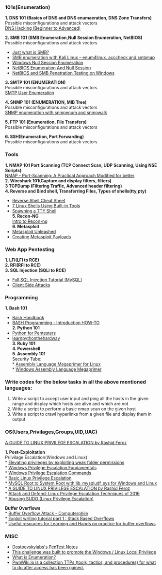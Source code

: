 ### **101s(Enumeration)**  
**1. DNS 101 (Basics of DNS and DNS enumaeration, DNS Zone Transfers)**  
Possible misconfigurations and attack vectors  
[DNS Hacking (Beginner to Advanced)](http://resources.infosecinstitute.com/dns-hacking/)  

**2. SMB 101 (SMB Enumeration,Null Session Enumeration, NetBIOS)**  
Possible misconfigurations and attack vectors  
* [Just what is SMB?](https://www.samba.org/cifs/docs/what-is-smb.html)  
* [SMB enumeration with Kali Linux – enum4linux, acccheck and smbmap](https://hackercool.com/2016/07/smb-enumeration-with-kali-linux-enum4linuxacccheck-smbmap/)  
* [Windows Null Session Enumeration](https://www.adampalmer.me/iodigitalsec/2013/08/10/windows-null-session-enumeration/)  
* [NetBIOS Enumeration And Null Session](http://nrupentheking.blogspot.com/2011/02/netbios-enumeration-and-null-session.html)  
* [NetBIOS and SMB Penetration Testing on Windows](http://www.hackingarticles.in/netbios-and-smb-penetration-testing-on-windows/)  

**3. SMTP 101 (ENUMERATION)**  
Possible misconfigurations and attack vectors  
[SMTP User Enumeration](https://pentestlab.blog/2012/11/20/smtp-user-enumeration/)  

**4. SNMP 101 (ENUMERATION, MIB Tree)**  
Possible misconfigurations and attack vectors  
[SNMP enumeration with snmpenum and snmpwalk](http://carnal0wnage.attackresearch.com/2007/07/over-in-lso-chat-we-were-talking-about.html)  

**5. FTP 101 (Enumeration, File Transfers)**  
Possible misconfigurations and attack vectors  

**6. SSH(Enumeration, Port Forwarding)**  
Possible misconfigurations and attack vectors  

### **Tools**  
**1. NMAP 101 Port Scanning (TCP Connect Scan, UDP Scanning, Using NSE Scripts)**   
[NMAP - Port-Scanning: A Practical Approach Modified for better](https://www.exploit-db.com/papers/35425/)  
**2. Wireshark 101(Capture and display filters, filters)**  
**3  TCPDump (Filtering Traffic, Advanced header filtering)**  
**4. Reverse and Bind shell, Transferring Files, Types of shells(tty,pty)**  
* [Reverse Shell Cheat Sheet](http://pentestmonkey.net/cheat-sheet/shells/reverse-shell-cheat-sheet)  
* [7 Linux Shells Using Built-in Tools](http://www.lanmaster53.com/2011/05/7-linux-shells-using-built-in-tools/)        
* [Spawning a TTY Shell](https://netsec.ws/?p=337)  
**5. Recon-NG**  
[Intro to Recon-ng](https://warroom.securestate.com/recon-ng-tutorial/)  
**6. Metasploit**   
* [Metasploit Unleashed](https://www.offensive-security.com/metasploit-unleashed/)  
* [Creating Metasploit Payloads](https://netsec.ws/?p=331)

### **Web App Pentesting**  
**1. LFI(LFI to RCE)**  
**2. RFI(RFI to RCE)**  
**3. SQL Injection (SQLi to RCE)**  
* [Full SQL Injection Tutorial (MySQL)](https://www.exploit-db.com/papers/13045/)  
* [Client Side Attacks](https://www.offensive-security.com/metasploit-unleashed/client-side-attacks/)  

### **Programming**  
**1. Bash 101**  
* [Bash Handbook](https://github.com/denysdovhan/bash-handbook)  
* [BASH Programming - Introduction HOW-TO](http://tldp.org/HOWTO/Bash-Prog-Intro-HOWTO.html)  
**2. Python 101**  
* [Python for Pentesters](http://www.pentesteracademy.com/course?id=1)  
* [learnpythonthehardway](https://learnpythonthehardway.org/)  
**3. Ruby 101**  
**4. Powershell**  
**5. Assembly 101**    
Security Tube:  
				* [Assembly Language Megaprimer for Linux](http://www.securitytube.net/groups?operation=view&groupId=5)  
				* [Windows Assembly Language Megaprimer](http://www.securitytube.net/groups?operation=view&groupId=6)  


### **Write codes for the below tasks in all the above mentioned languages:**  
1. Write a script to accept user input and ping all the hosts in the given range and display which hosts are alive and which are not  
2. Write a script to perform a basic nmap scan on the given host  
3. Write a script to crawl hyperlinks from a given file and display them in output  


### **OS(Users,Privilages,Groups,UID,UAC)**  
[A GUIDE TO LINUX PRIVILEGE ESCALATION by Rashid Feroz](https://payatu.com/guide-linux-privilege-escalation/)  


**1. Post-Exploitation**  
		Priivilage Escalation(Windows and Linux)  
			* [Elevating privileges by exploiting weak folder permissions](http://www.greyhathacker.net/?p=738)  
			* [Windows Privilege Escalation Fundamentals](http://www.fuzzysecurity.com/tutorials/16.html)  
			* [Windows Privilege Escalation Commands](http://pwnwiki.io/#!privesc/windows/index.md)  
			* [Basic Linux Privilege Escalation](https://blog.g0tmi1k.com/2011/08/basic-linux-privilege-escalation/)  
			* [MySQL Root to System Root with lib_mysqludf_sys for Windows and Linux](https://www.adampalmer.me/iodigitalsec/2013/08/13/mysql-root-to-system-root-with-udf-for-windows-and-linux/)  
			* [A GUIDE TO LINUX PRIVILEGE ESCALATION by Rashid Feroz](https://payatu.com/guide-linux-privilege-escalation/)  
			* [Attack and Defend: Linux Privilege Escalation
Techniques of 2016](https://www.sans.org/reading-room/whitepapers/linux/attack-defend-linux-privilege-escalation-techniques-2016-37562)  
			* [Abusing SUDO (Linux Privilege Escalation)](http://touhidshaikh.com/blog/?p=790)  

**Buffer Overflows**  
			* [Buffer Overflow Attack - Computerphile](https://www.youtube.com/watch?v=1S0aBV-Waeo)  
			* [Exploit writing tutorial part 1 : Stack Based Overflows](https://www.corelan.be/index.php/2009/07/19/exploit-writing-tutorial-part-1-stack-based-overflows/)  
			* [Useful resources for Learning and Hands on practice for buffer overflows](https://github.com/security-prince/PWK-OSCP-Preparation-Roadmap/blob/master/BOF)  
			
### **MISC**   
* [Dostoevskylabs's PenTest Notes](https://dostoevskylabs.gitbooks.io/dostoevskylabs-pentest-notes/)  
* [This challenge was built to promote the Windows / Linux Local Privilege](https://github.com/sagishahar/challenges#k2)  
* [What is Enumeration?](http://resources.infosecinstitute.com/what-is-enumeration/)  
* [PwnWiki.io is a collection TTPs (tools, tactics, and procedures) for what to do after access has been gained.](http://pwnwiki.io)
